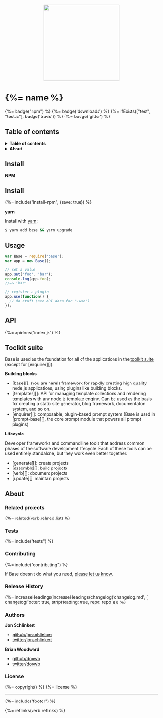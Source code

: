 <p align="center">
  <a href="https://github.com/node-base/base">
    <img height="250" width="250" src="https://raw.githubusercontent.com/node-base/base/master/docs/logo.png">
  </a>
</p>

# {%= name %} 

{%= badge("npm") %} {%= badge('downloads') %} {%= ifExists(["test", "test.js"], badge('travis')) %} {%= badge('gitter') %} 

## Table of contents
<details>
<summary><strong>Table of contents</strong></summary>

<!-- toc -->

</details>

<details>
<summary><strong>About</strong></summary>

## Why use Base?

Base is a foundation for creating modular, unit testable and highly pluggable server-side node.js APIs.

* Go from zero to working application within minutes
* Use [community plugins](https://www.npmjs.com/browse/keyword/baseplugin) to add feature-functionality to your application
* Create your own custom plugins to add features
* Like building blocks, plugins are stackable. Allowing you to build [sophisticated applications](#toolkit-suite) from simple plugins. Moreover, those applications can also be used as plugins themselves. 

Most importantly, once you learn Base, you will be familiar with the core API of all applications built on Base. This means you will not only benefit as a developer, but as a user as well.

### Guiding principles

The core team follows these principles to help guide API decisions:

- **Compact API surface**: The smaller the API surface, the easier the library will be to learn and use.
- **Easy to extend**: Implementors can use any npm package, and write plugins in pure JavaScript. If you're building complex apps, Base dramatically simplifies inheritance.
- **Easy to test**: No special setup should be required to unit test `Base` or base plugins 
- **100% Node.js core style**
  * No API sugar (left for higher level projects)
  * Written in readable vanilla JavaScript

### Minimal API surface

[The API](#api) was designed to provide only the minimum necessary functionality for creating a useful application, with or without [plugins](#plugins). 

**Base core**

Base itself ships with only a handful of [useful methods](#api), such as:

- `.set`: for setting values on the instance
- `.get`: for getting values from the instance
- `.has`: to check if a property exists on the instance
- `.define`: for setting non-enumerable values on the instance
- `.use`: for adding plugins

**Be generic**

When deciding on method to add or remove, we try to answer these questions: 

1. Will all or most Base applications need this method? 
1. Will this method encourage practices or enforce conventions that are beneficial to implementors?
1. Can or should this be done in a plugin instead?

### Composability

**Plugin system**

It couldn't be easier to extend Base with any features or custom functionality you can think of. 

Base plugins are just functions that take an instance of `Base`:

```js
var base = new Base();

function plugin(base) {
  // do plugin stuff, in pure JavaScript
}
// use the plugin
base.use(plugin);
```

Add "smart plugin" functionality with the [base-plugins][] plugin. 

**Inheritance**

Easily inherit Base using `.extend`:

```js
var Base = require('{%= name %}');

function MyApp() {
  Base.call(this);
}
Base.extend(MyApp);

var app = new MyApp();
app.set('a', 'b');
app.get('a');
//=> 'b';
```

**Inherit or instantiate with a namespace**

By default, the `.get`, `.set` and `.has` methods set and get values from the root of the `base` instance. You can customize this using the `.namespace` method exposed on the exported function. For example:

```js
var Base = require('{%= name %}');
// get and set values on the `base.cache` object
var base = Base.namespace('cache');

var app = base();
app.set('foo', 'bar');
console.log(app.cache.foo);
//=> 'bar'
```
</details>


## Install

**NPM**

## Install

{%= include("install-npm", {save: true}) %}

**yarn**

Install with [yarn](yarnpkg.com):

```sh
$ yarn add base && yarn upgrade
```

## Usage

```js
var Base = require('base');
var app = new Base();

// set a value
app.set('foo', 'bar');
console.log(app.foo);
//=> 'bar'

// register a plugin
app.use(function() {
  // do stuff (see API docs for ".use")
});
```

## API
{%= apidocs("index.js") %}

## Toolkit suite

Base is used as the foundation for all of the applications in the [toolkit suite](https://github.com/node-toolkit/getting-started) (except for [enquirer][]):

**Building blocks**

- [base][]: (you are here!) framework for rapidly creating high quality node.js applications, using plugins like building blocks.
- [templates][]: API for managing template collections and rendering templates with any node.js template engine. Can be used as the basis for creating a static site generator, blog framework, documentaton system, and so on.
- [enquirer][]: composable, plugin-based prompt system (Base is used in [prompt-base][], the core prompt module that powers all prompt plugins)

**Lifecycle**

Developer frameworks and command line tools that address common phases of the software development lifecycle. Each of these tools can be used entirely standalone, but they work even better together.

- [generate][]: create projects
- [assemble][]: build projects
- [verb][]: document projects
- [update][]: maintain projects

## About
### Related projects
{%= related(verb.related.list) %}  

### Tests
{%= include("tests") %}

### Contributing
{%= include("contributing") %}

If Base doesn't do what you need, [please let us know](../../issues).

### Release History
{%= increaseHeadings(increaseHeadings(changelog('changelog.md', {
  changelogFooter: true,
  stripHeading: true, 
  repo: repo
}))) %}

### Authors

**Jon Schlinkert**

* [github/jonschlinkert](https://github.com/jonschlinkert)
* [twitter/jonschlinkert](http://twitter.com/jonschlinkert)

**Brian Woodward**

* [github/doowb](https://github.com/doowb)
* [twitter/doowb](http://twitter.com/doowb)

### License
{%= copyright() %}
{%= license %}

***

{%= include("footer") %}

{%= reflinks(verb.reflinks) %}
